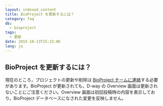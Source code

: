 ```yaml
---
layout: indexed_content
title: BioProject を更新するには？
category: faq
db:
  - bioproject
tags: 
  - 更新
date: 2015-10-13T15:23:06
lang: ja
---
```


## BioProject を更新するには？

<p>現在のところ，プロジェクトの更新や削除は <a href="/contact-ddbj.html">BioProject チームに連絡</a>する必要があります。BioProject が更新されても，D-way の Overview 画面は更新されないことにご注意ください。Overview 画面は初回投稿時の内容を表示しており，BioProject データベースになされた変更を反映しません。</p>
